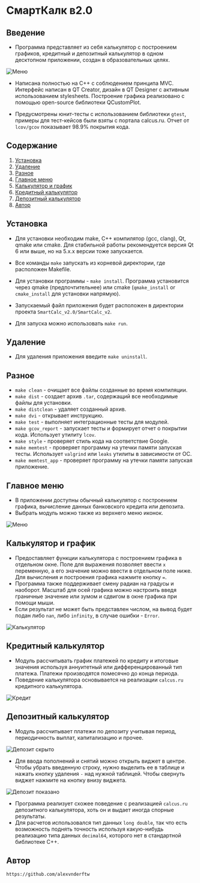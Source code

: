 # СмартКалк в2.0

## Введение

- Программа представляет из себя калькулятор с построением графиков, кредитный и депозитный калькулятор в одном десктопном приложении, создан в образовательных целях.

![Меню](./misc/images/1_menu.png "Меню")

- Написана полностью на C++ с соблюдением принципа MVC. Интерфейс написан в QT Creator, дизайн в QT Designer с активным использованием stylesheets. Построение графика реализовано с помощью open-source библиотеки QCustomPlot.

- Предусмотрены юнит-тесты с использованием библиотеки `gtest`, примеры для тест-кейсов были взяты с портала calcus.ru. Отчет от `lcov/gcov` показывает 98.9% покрытия кода.

## Содержание

1. [Установка](#установка)
2. [Удаление](#удаление)
3. [Разное](#разное)
4. [Главное меню](#главное-меню)
5. [Калькулятор и график](#калькулятор-и-график)
6. [Кредитный калькулятор](#кредитный-калькулятор)
7. [Депозитный калькулятор](#депозитный-калькулятор)
8. [Автор](#автор)

## Установка

- Для установки необходим make, C++ компилятор (gcc, clang), Qt, qmake или cmake. Для стабильной работы рекомендуется версия Qt 6 или выше, но на 5.x.x версии тоже запускается.
- Все команды `make` запускать из корневой директории, где расположен Makefile.

- Для установки программы - `make install`. Программа установится через qmake (предпочтительнее) или cmake (`qmake_install` or `cmake_install` для установки напрямую).
- Запускаемый файл приложения будет расположен в директории проекта `SmartCalc_v2.0/SmartCalc_v2`.
- Для запуска можно использовать `make run`.

## Удаление

- Для удаления приложения введите `make uninstall`.

## Разное

- `make clean` - очищает все файлы созданные во время компиляции.
- `make dist` - создает архив `.tar`, содержащий все необходимые файлы для установки.
- `make distclean` - удаляет созданный архив.
- `make dvi` - открывает инструкцию.
- `make test` - выполняет интеграционные тесты для модулей.
- `make gcov_report` - запускает тесты и формирует отчет о покрытии кода. Использует утилиту `lcov`.
- `make style` - проверяет стиль кода на соответствие Google.
- `make memtest` - проверяет программу на утечки памяти запуская тесты. Использует `valgrind` или `leaks` утилиты в зависимости от ОС.
- `make memtest_app` - проверяет программу на утечки памяти запуская приложение.

## Главное меню

- В приложении доступны обычный калькулятор с построением графика, вычисление данных банковского кредита или депозита.
- Выбрать модуль можно также из верхнего меню иконок.

![Меню](./misc/images/1_menu.png "Меню")

## Калькулятор и график

- Предоставляет функции калькулятора с построением графика в отдельном окне. Поле для выражения позволяет ввести `x` переменную, а его значение можно ввести в отдельном поле ниже. Для вычисления и построения графика нажмите кнопку `=`.
- Программа также поддерживает смену радиан на градусы и наоборот. Масштаб для осей графика можно настроить введя граничные значение или зумом и сдвигом в окне графика при помощи мыши.
- Если результат не может быть представлен числом, на вывод будет подан либо `nan`, либо `infinity`, в случае ошибки - `Error`.

![Калькулятор](./misc/images/2_calculator.png "Калькулятор")

## Кредитный калькулятор

- Модуль рассчитывать график платежей по кредиту и итоговые значения используя аннуитетный или дифференцированный тип платежа. Платежи производятся помесячно до конца периода.
- Поведение калькулятора основывается на реализации `calcus.ru` кредитного калькулятора.

![Кредит](./misc/images/3_credit.png "Кредит")

## Депозитный калькулятор

- Модуль рассчитывает платежи по депозиту учитывая период, периодичность выплат, капитализацию и прочее.

![Депозит скрыто](./misc/images/4_deposit_hide.png "Депозит скрыто")

- Для ввода пополнений и снятий можно открыть виджет в центре. Чтобы убрать введенную строку, нужно выделить ее в таблице и нажать кнопку удаления `-` над нужной таблицей. Чтобы свернуть виджет нажмите на кнопку внизу виджета.

![Депозит показано](./misc/images/5_deposit_show.png "Депозит показано")

- Программа реализует схожее поведение с реализацией `calcus.ru` депозитного калькулятора, хоть он и выдает иногда спорные результаты.
- Для расчетов использовался тип данных `long double`, так что есть возможность поднять точность используя какую-нибудь реализацию типа данных `decimal64`, которого нет в стандартной библиотеке C++.

## Автор

`https://github.com/alexvnderftw`